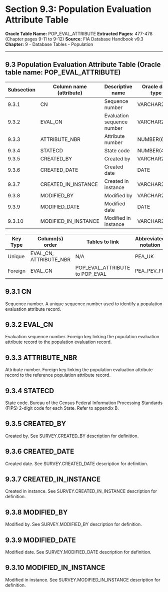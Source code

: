 # Section 9.3: Population Evaluation Attribute Table
**Oracle Table Name:** POP_EVAL_ATTRIBUTE
**Extracted Pages:** 477-478 (Chapter pages 9-11 to 9-12)
**Source:** FIA Database Handbook v9.3
**Chapter:** 9 - Database Tables - Population

---

## 9.3 Population Evaluation Attribute Table (Oracle table name: POP\_EVAL\_ATTRIBUTE)

| Subsection   | Column name (attribute)   | Descriptive name           | Oracle data type   |
|--------------|---------------------------|----------------------------|--------------------|
| 9.3.1        | CN                        | Sequence number            | VARCHAR2(34)       |
| 9.3.2        | EVAL_CN                   | Evaluation sequence number | VARCHAR2(34)       |
| 9.3.3        | ATTRIBUTE_NBR             | Attribute number           | NUMBER(6)          |
| 9.3.4        | STATECD                   | State code                 | NUMBER(4)          |
| 9.3.5        | CREATED_BY                | Created by                 | VARCHAR2(30)       |
| 9.3.6        | CREATED_DATE              | Created date               | DATE               |
| 9.3.7        | CREATED_IN_INSTANCE       | Created in instance        | VARCHAR2(6)        |
| 9.3.8        | MODIFIED_BY               | Modified by                | VARCHAR2(30)       |
| 9.3.9        | MODIFIED_DATE             | Modified date              | DATE               |
| 9.3.10       | MODIFIED_IN_INSTANCE      | Modified in instance       | VARCHAR2(6)        |

| Key Type   | Column(s) order        | Tables to link                 | Abbreviated notation   |
|------------|------------------------|--------------------------------|------------------------|
| Unique     | EVAL_CN, ATTRIBUTE_NBR | N/A                            | PEA_UK                 |
| Foreign    | EVAL_CN                | POP_EVAL_ATTRIBUTE to POP_EVAL | PEA_PEV_FK             |

## 9.3.1 CN

Sequence number. A unique sequence number used to identify a population evaluation attribute record.

## 9.3.2 EVAL\_CN

Evaluation sequence number. Foreign key linking the population evaluation attribute record to the population evaluation record.

## 9.3.3 ATTRIBUTE\_NBR

Attribute number. Foreign key linking the population evaluation attribute record to the reference population attribute record.

## 9.3.4 STATECD

State code. Bureau of the Census Federal Information Processing Standards (FIPS) 2-digit code for each State. Refer to appendix B.

## 9.3.5 CREATED\_BY

Created by. See SURVEY.CREATED\_BY description for definition.

## 9.3.6 CREATED\_DATE

Created date. See SURVEY.CREATED\_DATE description for definition.

## 9.3.7 CREATED\_IN\_INSTANCE

Created in instance. See SURVEY.CREATED\_IN\_INSTANCE description for definition.

## 9.3.8 MODIFIED\_BY

Modified by. See SURVEY.MODIFIED\_BY description for definition.

## 9.3.9 MODIFIED\_DATE

Modified date. See SURVEY.MODIFIED\_DATE description for definition.

## 9.3.10 MODIFIED\_IN\_INSTANCE

Modified in instance. See SURVEY.MODIFIED\_IN\_INSTANCE description for definition.